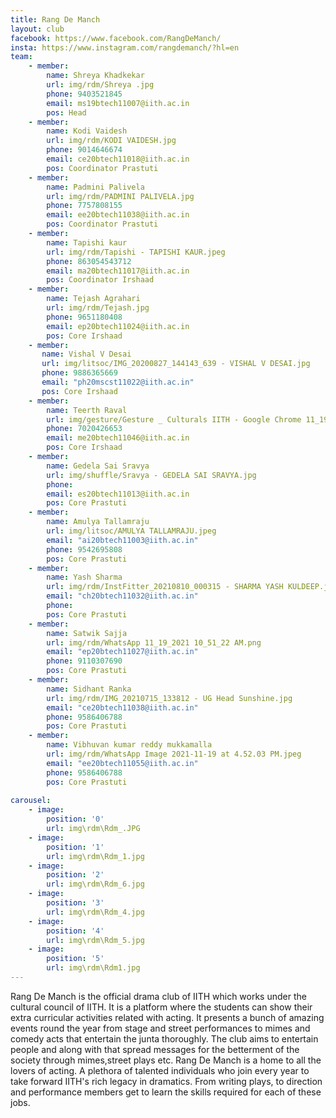 ```yaml
---
title: Rang De Manch
layout: club
facebook: https://www.facebook.com/RangDeManch/
insta: https://www.instagram.com/rangdemanch/?hl=en
team:
    - member:
        name: Shreya Khadkekar
        url: img/rdm/Shreya .jpg
        phone: 9403521845
        email: ms19btech11007@iith.ac.in
        pos: Head
    - member:
        name: Kodi Vaidesh
        url: img/rdm/KODI VAIDESH.jpg
        phone: 9014646674
        email: ce20btech11018@iith.ac.in
        pos: Coordinator Prastuti
    - member:
        name: Padmini Palivela
        url: img/rdm/PADMINI PALIVELA.jpg
        phone: 7757808155
        email: ee20btech11038@iith.ac.in
        pos: Coordinator Prastuti
    - member:
        name: Tapishi kaur
        url: img/rdm/Tapishi - TAPISHI KAUR.jpeg
        phone: 863054543712
        email: ma20btech11017@iith.ac.in
        pos: Coordinator Irshaad
    - member:
        name: Tejash Agrahari
        url: img/rdm/Tejash.jpg
        phone: 9651180408
        email: ep20btech11024@iith.ac.in
        pos: Core Irshaad
    - member:
       name: Vishal V Desai
       url: img/litsoc/IMG_20200827_144143_639 - VISHAL V DESAI.jpg
       phone: 9886365669
       email: "ph20mscst11022@iith.ac.in"
       pos: Core Irshaad
    - member:
        name: Teerth Raval
        url: img/gesture/Gesture _ Culturals IITH - Google Chrome 11_19_2021 4_02_10 PM.png
        phone: 7020426653
        email: me20btech11046@iith.ac.in
        pos: Core Irshaad
    - member:
        name: Gedela Sai Sravya
        url: img/shuffle/Sravya - GEDELA SAI SRAVYA.jpg
        phone: 
        email: es20btech11013@iith.ac.in
        pos: Core Prastuti
    - member:
        name: Amulya Tallamraju
        url: img/litsoc/AMULYA TALLAMRAJU.jpeg
        email: "ai20btech11003@iith.ac.in"
        phone: 9542695808
        pos: Core Prastuti
    - member:
        name: Yash Sharma
        url: img/rdm/InstFitter_20210810_000315 - SHARMA YASH KULDEEP.jpg
        email: "ch20btech11032@iith.ac.in"
        phone: 
        pos: Core Prastuti
    - member:
        name: Satwik Sajja
        url: img/rdm/WhatsApp 11_19_2021 10_51_22 AM.png
        email: "ep20btech11027@iith.ac.in"
        phone: 9110307690
        pos: Core Prastuti
    - member:
        name: Sidhant Ranka
        url: img/rdm/IMG_20210715_133812 - UG Head Sunshine.jpg
        email: "ce20btech11038@iith.ac.in"
        phone: 9586406788
        pos: Core Prastuti
    - member:
        name: Vibhuvan kumar reddy mukkamalla
        url: img/rdm/WhatsApp Image 2021-11-19 at 4.52.03 PM.jpeg
        email: "ee20btech11055@iith.ac.in"
        phone: 9586406788
        pos: Core Prastuti
    
carousel:
    - image:
        position: '0'
        url: img\rdm\Rdm_.JPG
    - image: 
        position: '1'
        url: img\rdm\Rdm_1.jpg
    - image:
        position: '2'
        url: img\rdm\Rdm_6.jpg
    - image: 
        position: '3'
        url: img\rdm\Rdm_4.jpg
    - image: 
        position: '4'
        url: img\rdm\Rdm_5.jpg
    - image: 
        position: '5'
        url: img\rdm\Rdm1.jpg
---
```


Rang De Manch is the official drama club of IITH which works under the cultural council of IITH. It is a platform where the students can show their extra curricular activities related with acting. It presents a bunch of amazing events round the year from stage and street performances to mimes and comedy acts that entertain the junta thoroughly. The club aims to entertain people and along with that spread messages for the betterment of the society through mimes,street plays etc. Rang De Manch is a home to all the lovers of acting. A plethora of talented individuals who join every year to take forward IITH's rich legacy in dramatics. From writing plays, to direction and performance members get to learn the skills required for each of these jobs.